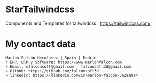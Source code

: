 # StarTailwindcss
Components and Templates for tailwindcss : https://tailwindcss.com/

# My contact data
```
Marlon Falcón Hernández | Spain | Madrid
* ERP, CRM y Software: https://www.marlonfalcon.com
» Email: mfalconsoft@gmail.com , falconsof.3d@gmail.com
» Github: https://github.com/falconsoft3d
» linkedin: https://linkedin.com/in/marlon-falcón-3a2aa9a4
```
